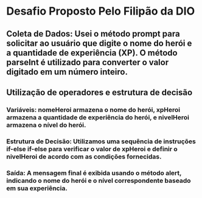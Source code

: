 # Desafio Proposto Pelo Filipão da DIO


## Coleta de Dados: Usei o método prompt para solicitar ao usuário que digite o nome do herói e a quantidade de experiência (XP). O método parseInt é utilizado para converter o valor digitado em um número inteiro.

## Utilização de operadores e estrutura de decisão

### Variáveis: nomeHeroi armazena o nome do herói, xpHeroi armazena a quantidade de experiência do herói, e nivelHeroi armazena o nível do herói.

### Estrutura de Decisão: Utilizamos uma sequência de instruções if-else if-else para verificar o valor de xpHeroi e definir o nivelHeroi de acordo com as condições fornecidas.

### Saída: A mensagem final é exibida usando o método alert, indicando o nome do herói e o nível correspondente baseado em sua experiência.
